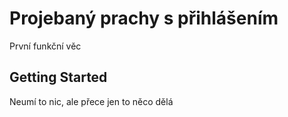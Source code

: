 # Projebaný prachy s přihlášením

První funkční věc

## Getting Started

Neumí to nic, ale přece jen to něco dělá
